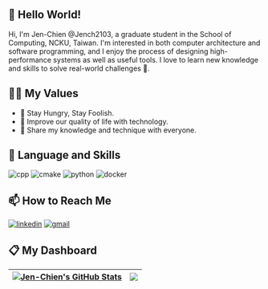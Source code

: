 ## 👋 Hello World!
Hi, I'm Jen-Chien @Jench2103, a graduate student in the School of Computing, NCKU, Taiwan. I'm interested in both computer architecture and software programming, and I enjoy the process of designing high-performance systems as well as useful tools. I love to learn new knowledge and skills to solve real-world challenges 🌱.


## 🙋‍♂️ My Values
- 🍎 Stay Hungry, Stay Foolish.
- 🌻 Improve our quality of life with technology.
- 🙌 Share my knowledge and technique with everyone.


## 🧰 Language and Skills
![cpp](https://img.shields.io/badge/-C++-00599C?logo=cplusplus&style=flat) ![cmake](https://img.shields.io/badge/-CMake-blueviolet?logo=cmake&style=flat) ![python](https://img.shields.io/badge/-Python-3776AB?logo=python&logoColor=yellow&style=flat) ![docker](https://img.shields.io/badge/-Docker-2496ED?logo=docker&logoColor=white&style=flat)

## 📫 How to Reach Me
[![linkedin](https://img.shields.io/badge/-LinkedIn-0A66C2?logo=linkedin&logoColor=white&style=flat)](https://www.linkedin.com/in/jen-chien-chang-184468203/) [![gmail](https://img.shields.io/badge/-Gmail-EA4335?logo=gmail&logoColor=white&style=flat)](mailto:jench2103@gmail.com)


## 📋 My Dashboard

| <a href=""><img align="center" src="https://github-readme-stats.vercel.app/api?username=Jench2103&show_icons=true&include_all_commits=true&hide_border=true" alt="Jen-Chien's GitHub Stats" /></a> | <a href=""><img align="center" src="https://github-readme-stats.vercel.app/api/top-langs/?username=Jench2103&layout=compact&hide_border=true" /></a> |
| ------------- | ------------- |

<!--
- https://shields.io/
- https://github.com/simple-icons/simple-icons/blob/develop/slugs.md
- https://javascript.plainenglish.io/how-to-make-custom-language-badges-for-your-profile-using-shields-io-d2aeaf016b6b
--->
